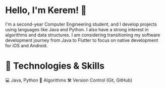 # Hello, I'm Kerem! 👋
I'm a second-year Computer Engineering student, and I develop projects using languages like Java and Python.
I also have a strong interest in algorithms and data structures. I am considering transitioning my software development journey from Java to Flutter to focus on native development for iOS and Android.

# 🚀 Technologies & Skills
💻 Java, Python
🔢 Algorithms
🛠️ Version Control (Git, GitHub)
